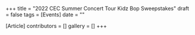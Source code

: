 +++
title = "2022 CEC Summer Concert Tour Kidz Bop Sweepstakes"
draft = false
tags = [Events]
date = ""

[Article]
contributors = []
gallery = []
+++
